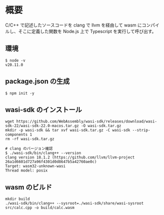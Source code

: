 # 概要
C/C++ で記述したソースコードを clang で llvm を経由して wasm にコンパイルし、そこに定義した関数を Node.js 上で Typescript を実行して呼び出す。

## 環境
```
$ node -v  
v20.11.0
```

## package.json の生成
```
$ npm init -y
```

## wasi-sdk のインストール
```
wget https://github.com/WebAssembly/wasi-sdk/releases/download/wasi-sdk-22/wasi-sdk-22.0-macos.tar.gz -O wasi-sdk.tar.gz
mkdir -p wasi-sdk && tar xvf wasi-sdk.tar.gz -C wasi-sdk --strip-components 1
rm -rf wasi-sdk.tar.gz

# clang のバージョン確認
$ ./wasi-sdk/bin/clang++ --version
clang version 18.1.2 (https://github.com/llvm/llvm-project 26a1d6601d727a96f4301d0d8647b5a42760ae0c)
Target: wasm32-unknown-wasi
Thread model: posix
```

## wasm のビルド
```
mkdir build
./wasi-sdk/bin/clang++ --sysroot=./wasi-sdk/share/wasi-sysroot src/calc.cpp -o build/calc.wasm
```
